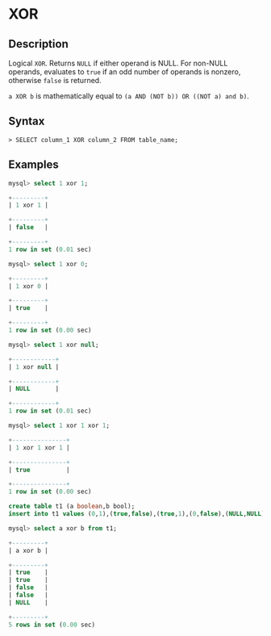 # **XOR**

## **Description**

Logical `XOR`. Returns `NULL` if either operand is NULL. For non-NULL operands, evaluates to `true` if an odd number of operands is nonzero, otherwise `false` is returned.

`a XOR b` is mathematically equal to `(a AND (NOT b)) OR ((NOT a) and b)`.

## **Syntax**

```
> SELECT column_1 XOR column_2 FROM table_name;
```

## **Examples**

```sql
mysql> select 1 xor 1;

+---------+
| 1 xor 1 |

+---------+
| false   |

+---------+
1 row in set (0.01 sec)

mysql> select 1 xor 0;

+---------+
| 1 xor 0 |

+---------+
| true    |

+---------+
1 row in set (0.00 sec)

mysql> select 1 xor null;

+------------+
| 1 xor null |

+------------+
| NULL       |

+------------+
1 row in set (0.01 sec)

mysql> select 1 xor 1 xor 1;

+---------------+
| 1 xor 1 xor 1 |

+---------------+
| true          |

+---------------+
1 row in set (0.00 sec)
```

```sql
create table t1 (a boolean,b bool);
insert into t1 values (0,1),(true,false),(true,1),(0,false),(NULL,NULL);

mysql> select a xor b from t1;

+---------+
| a xor b |

+---------+
| true    |
| true    |
| false   |
| false   |
| NULL    |

+---------+
5 rows in set (0.00 sec)
```
